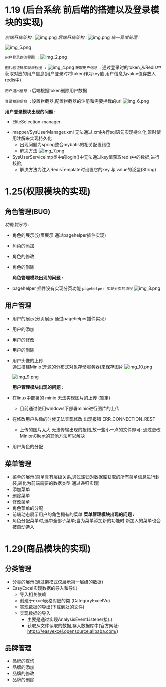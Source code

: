 # 1.19 (后台系统 前后端的搭建以及登录模块的实现)
*前端系统架构 :*
![img.png](https://banne.oss-cn-shanghai.aliyuncs.com/Java/img.png)
*后端系统架构 :*
![img.png](https://banne.oss-cn-shanghai.aliyuncs.com/Java/img_1.png)
*统一异常处理 :*

![img_5.png](https://banne.oss-cn-shanghai.aliyuncs.com/Java/img_5.png) 

`用户登录的流程图 :`
![img_2.png](https://banne.oss-cn-shanghai.aliyuncs.com/Java/img_2.png)

`图片验证码实现流程图 :`
![img_4.png](https://banne.oss-cn-shanghai.aliyuncs.com/Java/img_4.png)
`获取用户信息 :`通过登录时的token,从Redis中获取对应的用户信息(用户登录时将token作为key值 用户信息为value值存放入redis中)

`用户退出信息 :`后端根据token删除用户数据 

`登录校验信息 :`设置拦截器,配置拦截器的注册和需要拦截的url
![img_6.png](https://banne.oss-cn-shanghai.aliyuncs.com/Java/img_6.png)

**用户登录模块出现的问题 :**

* EliteSelection-manager
- mapper/SysUserManager.xml 无法通过.xml执行sql语句实现持久化,暂时使用注解来实现持久化
  - 出现问题为spring整合mybatis的相关配置错位
  - 解决方法
  ![img_7.png](https://banne.oss-cn-shanghai.aliyuncs.com/Java/img_7.png)
- SysUserServiceImp类中的login()中无法通过key值获取redis中的数据,进行校验;
  - 解决方法为注入RedisTemplate时设置它的key 与 value的泛型(String)
# 1.25(权限模块的实现)
## 角色管理(BUG)
*功能划分为 :*
- 角色的展示(分页展示 通过pagehelper插件实现)

- 角色的添加

- 角色的修改

- 角色的删除

  **角色管理模块出现的问题 :**

- pagehelper 插件没有实现分页功能
`pagehelper 实现分页的流程`
![img_8.png](https://banne.oss-cn-shanghai.aliyuncs.com/Java/img_8.png)
## 用户管理
- 用户的展示(分页展示 通过pagehelper插件实现)

- 用户的添加

- 用户的修改

- 用户的删除

- 用户头像的上传  
  通过搭建Minio(开源的分布式对象存储服务器)来保存图片
  ![img_10.png](https://banne.oss-cn-shanghai.aliyuncs.com/Java/img_10.png)

  ![img_9.png](https://banne.oss-cn-shanghai.aliyuncs.com/Java/img_9.png) 

  **用户管理模块出现的问题 :**

- 在linux中部署的 minio 无法实现图片的上传  (暂定)
  - 目前通过使用windows下部署minio进行图片的上传 
  
- 在修改用户头像的时候无法实现修改,出现报错 ERR_CONNECTION_REST

  - 上传的图片太大 无法传输出现的报错,放一些小一点的文件即可; 通过更改MinionClient的其他方法可以解决

- 用户角色的分配
## 菜单管理
- 菜单的展示(菜单具有层级关系,通过递归对数据库获取的所有菜单信息进行封装,转化为前端需要的数据类型 通过递归实现)
- 添加菜单
- 删除菜单
- 修改菜单
- 角色菜单的分配
- 前端动态展示用户的角色拥有的菜单
  **菜单管理模块出现的问题 :**
- 角色分配菜单时,选中全部子菜单;当为菜单添加新的功能时 新加入的菜单也会被自动选入
# 1.29(商品模块的实现)
## 分类管理
- 分类的展示(通过懒模式仅展示第一层级的数据)
- EasyExcel实现数据的导入和导出
  - 导入相关依赖
  - 创建于excel表格对应的类 (CategoryExcelVo)
  - 实现数据的导出(下载到处的文件)
  - 实现数据的导入
    - 主要是通过实现AnalysisEventListener<T>接口 
    - 获取从文件读取的数据,存入数据库中(官方网址: https://easyexcel.opensource.alibaba.com/)
## 品牌管理
- 品牌的查询
- 品牌的添加
- 品牌的修改
- 品牌的删除